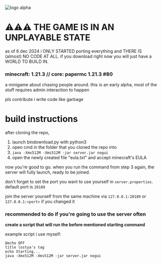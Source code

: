 ![logo alpha](https://github.com/lostyawolfer/lostyas_tag/assets/76567738/f17ea42a-0d5c-4c98-8b39-d61e48bb532c)
# ⚠️⚠️⚠️ THE GAME IS IN AN UNPLAYABLE STATE
as of 6 dec 2024 i ONLY STARTED porting everything and THERE IS (almost) NO CODE AT ALL.
if you download right now you will just have a WORLD TO BUILD IN.
### minecraft: 1.21.3 // core: papermc 1.21.3 #80
a minigame about chasing people around. this is an early alpha, most of the stuff requires admin interaction to happen

pls contribute i write code like garbage


# build instructions
after cloning the repo,
1. launch bindownload.py with python3
2. open cmd in the folder that you cloned the repo into
3. `java -Xmx512M -Xms512M -jar server.jar nogui`
4. open the newly created file "eula.txt" and accept minecraft's EULA

now you're good to go. when you run the command from step 3 again, the server will fully launch, ready to be joined.

don't forget to set the port you want to use yourself in `server.properties`. default port is `20189`

join the server yourself from the same machine via `127.0.0.1:20189` or `127.0.0.1:<port>` if you changed it

### recommended to do if you're going to use the server often
**create a script that will run the before mentioned starting command**

example script i use myself:
```
@echo OFF
title lostya's tag
echo Starting...
java -Xmx512M -Xms512M -jar server.jar nogui
```